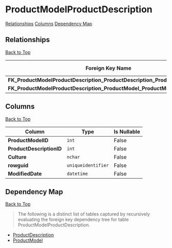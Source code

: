 # ProductModelProductDescription

[Relationships](#relationships)
[Columns](#columns)
[Dependency Map](#dependency-map)

## Relationships
[Back to Top](#productmodelproductdescription)

Foreign Key Name | Foreign Key Column | Dependency Table | Dependency Key Column
-----------------|--------------------|------------------|----------------------
**FK_ProductModelProductDescription_ProductDescription_ProductDescriptionID** | `ProductDescriptionID` | [ProductDescription](./ProductDescription.md) | `ProductDescriptionID`
**FK_ProductModelProductDescription_ProductModel_ProductModelID** | `ProductModelID` | [ProductModel](./ProductModel.md) | `ProductModelID`

## Columns
[Back to Top](#productmodelproductdescription)

Column | Type | Is Nullable
-------|------|------------
**ProductModelID** | `int` | False
**ProductDescriptionID** | `int` | False
**Culture** | `nchar` | False
**rowguid** | `uniqueidentifier` | False
**ModifiedDate** | `datetime` | False

## Dependency Map
[Back to Top](#productmodelproductdescription)

> The following is a distinct list of tables captured by recursively evaluating the foreign key dependency tree for table ProductModelProductDescription.

* [ProductDescription](./ProductDescription.md)
* [ProductModel](./ProductModel.md)
